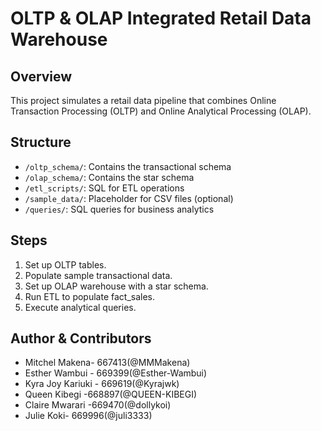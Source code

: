 
# OLTP & OLAP Integrated Retail Data Warehouse

## Overview
This project simulates a retail data pipeline that combines Online Transaction Processing (OLTP) and Online Analytical Processing (OLAP).

## Structure
- `/oltp_schema/`: Contains the transactional schema
- `/olap_schema/`: Contains the star schema
- `/etl_scripts/`: SQL for ETL operations
- `/sample_data/`: Placeholder for CSV files (optional)
- `/queries/`: SQL queries for business analytics

## Steps
1. Set up OLTP tables.
2. Populate sample transactional data.
3. Set up OLAP warehouse with a star schema.
4. Run ETL to populate fact_sales.
5. Execute analytical queries.

## Author & Contributors
- Mitchel Makena- 667413(@MMMakena)
- Esther Wambui - 669399(@Esther-Wambui)
- Kyra Joy Kariuki - 669619(@Kyrajwk)
- Queen Kibegi -668897(@QUEEN-KIBEGI)
- Claire Mwarari -669470(@dollykoi)
- Julie Koki- 669996(@juli3333)